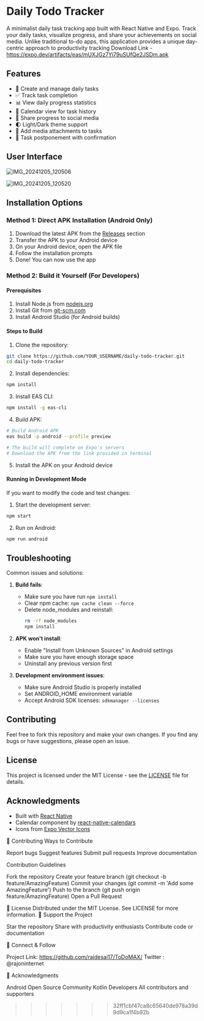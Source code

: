 # Daily Todo Tracker

A minimalist daily task tracking app built with React Native and Expo. Track your daily tasks, visualize progress, and share your achievements on social media. Unlike traditional to-do apps, this application provides a unique day-centric approach to productivity tracking
Download Link - https://expo.dev/artifacts/eas/mUXJGz7Yi79uSUfQe2JSDm.apk

## Features

- 📝 Create and manage daily tasks
- ✅ Track task completion
- 📊 View daily progress statistics
- 📅 Calendar view for task history
- 📱 Share progress to social media
- 🌓 Light/Dark theme support
- 📸 Add media attachments to tasks
- 🔄 Task postponement with confirmation

## User Interface

![IMG_20241205_120506](https://github.com/user-attachments/assets/b6cfb736-bd76-4bb7-9131-ff72cc7e9a38)

![IMG_20241205_120520](https://github.com/user-attachments/assets/5677bb9d-f91b-4f5b-80dd-be3a37e698ca)

## Installation Options

### Method 1: Direct APK Installation (Android Only)

1. Download the latest APK from the [Releases](../../releases) section
2. Transfer the APK to your Android device
3. On your Android device, open the APK file
4. Follow the installation prompts
5. Done! You can now use the app

### Method 2: Build it Yourself (For Developers)

#### Prerequisites

1. Install Node.js from [nodejs.org](https://nodejs.org)
2. Install Git from [git-scm.com](https://git-scm.com)
3. Install Android Studio (for Android builds)

#### Steps to Build

1. Clone the repository:

```bash
git clone https://github.com/YOUR_USERNAME/daily-todo-tracker.git
cd daily-todo-tracker
```

2. Install dependencies:

```bash
npm install
```

3. Install EAS CLI:

```bash
npm install -g eas-cli
```

4. Build APK:

```bash
# Build Android APK
eas build -p android --profile preview

# The build will complete on Expo's servers
# Download the APK from the link provided in terminal
```

5. Install the APK on your Android device

#### Running in Development Mode

If you want to modify the code and test changes:

1. Start the development server:

```bash
npm start
```

2. Run on Android:

```bash
npm run android
```

## Troubleshooting

Common issues and solutions:

1. **Build fails**:
   - Make sure you have run `npm install`
   - Clear npm cache: `npm cache clean --force`
   - Delete node_modules and reinstall: 
     ```bash
     rm -rf node_modules
     npm install
     ```

2. **APK won't install**:
   - Enable "Install from Unknown Sources" in Android settings
   - Make sure you have enough storage space
   - Uninstall any previous version first

3. **Development environment issues**:
   - Make sure Android Studio is properly installed
   - Set ANDROID_HOME environment variable
   - Accept Android SDK licenses: `sdkmanager --licenses`

## Contributing

Feel free to fork this repository and make your own changes. If you find any bugs or have suggestions, please open an issue.

## License

This project is licensed under the MIT License - see the [LICENSE](LICENSE) file for details.

## Acknowledgments

- Built with [React Native](https://reactnative.dev/)
- Calendar component by [react-native-calendars](https://github.com/wix/react-native-calendars)
- Icons from [Expo Vector Icons](https://icons.expo.fyi)

🤝 Contributing
Ways to Contribute

Report bugs
Suggest features
Submit pull requests
Improve documentation

Contribution Guidelines

Fork the repository
Create your feature branch (git checkout -b feature/AmazingFeature)
Commit your changes (git commit -m 'Add some AmazingFeature')
Push to the branch (git push origin feature/AmazingFeature)
Open a Pull Request

📄 License
Distributed under the MIT License. See LICENSE for more information.
🌟 Support the Project

Star the repository
Share with productivity enthusiasts
Contribute code or documentation

🔗 Connect & Follow

Project Link: https://github.com/rajdesai17/ToDoMAX/
Twitter : @rajoninternet

🙏 Acknowledgments

Android Open Source Community
Kotlin Developers
All contributors and supporters
>>>>>>> 32ff1cbf47ca8c65640de978a39d9d9ca1f4b92b
